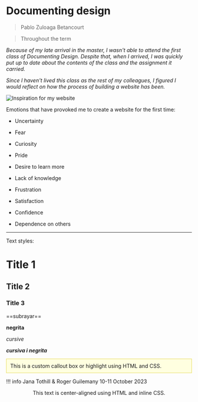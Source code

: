 # **Documenting design**

> Pablo Zuloaga Betancourt

> Throughout the term

_Because of my late arrival in the master, I wasn't able to attend the first class of Documenting Design. Despite that, when I arrived, I was quickly put up to date about the contents of the class and the assignment it carried._

_Since I haven't lived this class as the rest of my colleagues, I figured I would reflect on how the process of building a website has been._ 

![Inspiration for my website](../images/WebsiteGoal.gif)

Emotions that have provoked me to create a website for the first time:

- Uncertainty

- Fear

- Curiosity

- Pride

- Desire to learn more

- Lack of knowledge

- Frustration

- Satisfaction

- Confidence 

- Dependence on others 

___
Text styles:



# Title 1

## Title 2

### Title 3

==subrayar==

**negrita**

_cursive_

**_cursiva i negrita_**

<div style="background-color: #FFFFE0; padding: 10px; border: 1px solid #E6DB55;">
This is a custom callout box or highlight using HTML and CSS.
</div>


!!! info
    Jana Tothill & Roger Guilemany
    10-11 October 2023

<div style="text-align: center;">
This text is center-aligned using HTML and inline CSS.
</div>

<br></br>
<div></div>
